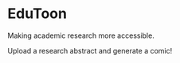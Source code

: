 # EduToon
Making academic research more accessible.

Upload a research abstract and generate a comic!
